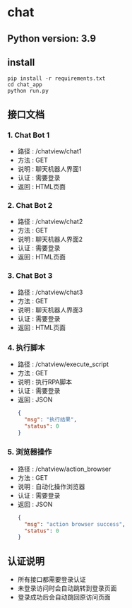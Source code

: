 # chat

## Python version: 3.9

## install
```commandline
pip install -r requirements.txt
cd chat_app
python run.py
```

## 接口文档
### 1. Chat Bot 1
- 路径 : /chatview/chat1
- 方法 : GET
- 说明 : 聊天机器人界面1
- 认证 : 需要登录
- 返回 : HTML页面
### 2. Chat Bot 2
- 路径 : /chatview/chat2
- 方法 : GET
- 说明 : 聊天机器人界面2
- 认证 : 需要登录
- 返回 : HTML页面
### 3. Chat Bot 3
- 路径 : /chatview/chat3
- 方法 : GET
- 说明 : 聊天机器人界面3
- 认证 : 需要登录
- 返回 : HTML页面
### 4. 执行脚本
- 路径 : /chatview/execute_script
- 方法 : GET
- 说明 : 执行RPA脚本
- 认证 : 需要登录
- 返回 : JSON
  ```json
  {
    "msg": "执行结果",
    "status": 0
  }
   ```
### 5. 浏览器操作
- 路径 : /chatview/action_browser
- 方法 : GET
- 说明 : 自动化操作浏览器
- 认证 : 需要登录
- 返回 : JSON
  ```json
  {
    "msg": "action browser success",
    "status": 0
  }
   ```
## 认证说明
- 所有接口都需要登录认证
- 未登录访问时会自动跳转到登录页面
- 登录成功后会自动跳回原访问页面